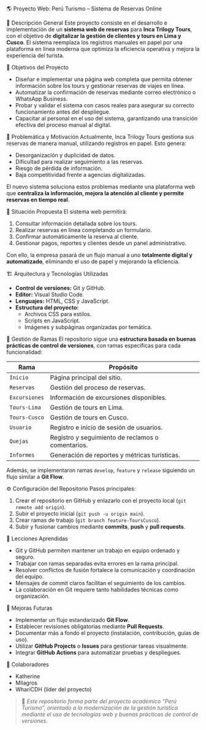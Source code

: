 🌎 Proyecto Web: Perú Turismo – Sistema de Reservas Online

📝 Descripción General
Este proyecto consiste en el desarrollo e implementación de un **sistema web de reservas** para **Inca Trilogy Tours**, con el objetivo de **digitalizar la gestión de clientes y tours en Lima y Cusco**. El sistema reemplaza los registros manuales en papel por una plataforma en línea moderna que optimiza la eficiencia operativa y mejora la experiencia del turista.

🎯 Objetivos del Proyecto
- Diseñar e implementar una página web completa que permita obtener información sobre los tours y gestionar reservas de viajes en línea.  
- Automatizar la confirmación de reservas mediante correo electrónico o WhatsApp Business.  
- Probar y validar el sistema con casos reales para asegurar su correcto funcionamiento antes del despliegue.  
- Capacitar al personal en el uso del sistema, garantizando una transición efectiva del proceso manual al digital.

🧩 Problemática y Motivación
Actualmente, Inca Trilogy Tours gestiona sus reservas de manera manual, utilizando registros en papel. Esto genera:
- Desorganización y duplicidad de datos.  
- Dificultad para realizar seguimiento a las reservas.  
- Riesgo de pérdida de información.  
- Baja competitividad frente a agencias digitalizadas.

El nuevo sistema soluciona estos problemas mediante una plataforma web que **centraliza la información, mejora la atención al cliente y permite reservas en tiempo real**.

🚀 Situación Propuesta
El sistema web permitirá:
1. Consultar información detallada sobre los tours.  
2. Realizar reservas en línea completando un formulario.  
3. Confirmar automáticamente la reserva al cliente.  
4. Gestionar pagos, reportes y clientes desde un panel administrativo.  

Con ello, la empresa pasará de un flujo manual a uno **totalmente digital y automatizado**, eliminando el uso de papel y mejorando la eficiencia.

🏗️ Arquitectura y Tecnologías Utilizadas
- **Control de versiones:** Git y GitHub.  
- **Editor:** Visual Studio Code.  
- **Lenguajes:** HTML, CSS y JavaScript.  
- **Estructura del proyecto:**  
  - Archivos CSS para estilos.  
  - Scripts en JavaScript.  
  - Imágenes y subpáginas organizadas por temática.

🌿 Gestión de Ramas
El repositorio sigue una **estructura basada en buenas prácticas de control de versiones**, con ramas específicas para cada funcionalidad:

| Rama | Propósito |
|------|------------|
| `Inicio` | Página principal del sitio. |
| `Reservas` | Gestión del proceso de reservas. |
| `Excursiones` | Información de excursiones disponibles. |
| `Tours-Lima` | Gestión de tours en Lima. |
| `Tours-Cusco` | Gestión de tours en Cusco. |
| `Usuario` | Registro e inicio de sesión de usuarios. |
| `Quejas` | Registro y seguimiento de reclamos o comentarios. |
| `Informes` | Generación de reportes y métricas turísticas. |

Además, se implementaron ramas `develop`, `feature` y `release` siguiendo un flujo similar a **Git Flow**.

⚙️ Configuración del Repositorio
Pasos principales:
1. Crear el repositorio en GitHub y enlazarlo con el proyecto local (`git remote add origin`).  
2. Subir el proyecto inicial (`git push -u origin main`).  
3. Crear ramas de trabajo (`git branch feature-ToursCusco`).  
4. Subir y fusionar cambios mediante **commits**, **push** y **pull requests**.

🧠 Lecciones Aprendidas
- Git y GitHub permiten mantener un trabajo en equipo ordenado y seguro.  
- Trabajar con ramas separadas evita errores en la rama principal.  
- Resolver conflictos de fusión fortalece la comunicación y coordinación del equipo.  
- Mensajes de commit claros facilitan el seguimiento de los cambios.  
- La colaboración en Git requiere tanto habilidades técnicas como organización.

🔧 Mejoras Futuras
- Implementar un flujo estandarizado **Git Flow**.  
- Establecer revisiones obligatorias mediante **Pull Requests**.  
- Documentar más a fondo el proyecto (instalación, contribución, guías de uso).  
- Utilizar **GitHub Projects** o **Issues** para gestionar tareas visualmente.  
- Integrar **GitHub Actions** para automatizar pruebas y despliegues.

👥 Colaboradores
- Katherine  
- Milagros  
- WhariCDH (líder del proyecto)

> 🧭 *Este repositorio forma parte del proyecto académico “Perú Turismo”, orientado a la modernización de la gestión turística mediante el uso de tecnologías web y buenas prácticas de control de versiones.*
